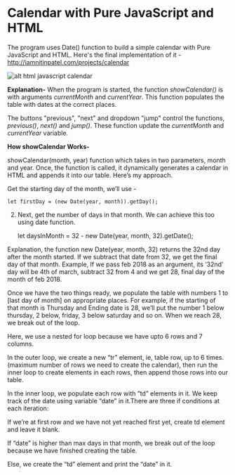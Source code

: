 # Calendar with Pure JavaScript and HTML

The program uses Date() function to build a simple calendar with Pure JavaScript and HTML. 
Here's the final implementation of it - http://iamnitinpatel.com/projects/calendar

![alt html javascript calendar](https://s8.gifyu.com/images/CalPreview-310820200235cc761354e63e.png)

**Explanation-** When the program is started, the function *showCalendar()* is with arguments *currentMonth* and *currentYear*. 
This function populates the table with dates at the correct places. 

The buttons "previous", "next" and dropdown "jump" control the functions, *previous()*, *next()* and *jump()*. 
These function update the *currentMonth* and *currentYear* variable. 

**How showCalendar Works-** 

showCalendar(month, year) function which takes in two parameters, month and year. Once, the function is called, it dynamically generates a calendar in HTML and appends it into our table. Here’s my approach.

Get the starting day of the month, we’ll use -

    let firstDay = (new Date(year, month)).getDay();
2. Next, get the number of days in that month. We can achieve this too using date function.


    let daysInMonth = 32 - new Date(year, month, 32).getDate();

Explanation, the function new Date(year, month, 32) returns the 32nd day after the month started. If we subtract that date from 32, we get the final day of that month. Example, If we pass feb 2018 as an argument, its ‘32nd’ day will be 4th of march, subtract 32 from 4 and we get 28, final day of the month of feb 2018.

Once we have the two things ready, we populate the table with numbers 1 to [last day of month] on appropriate places. For example, if the starting of that month is Thursday and Ending date is 28, we’ll put the number 1 below thursday, 2 below, friday, 3 below saturday and so on. When we reach 28, we break out of the loop.

Here, we use a nested for loop because we have upto 6 rows and 7 columns.

In the outer loop, we create a new “tr” element, ie, table row, up to 6 times. (maximum number of rows we need to create the calendar), then run the inner loop to create elements in each rows, then append those rows into our table.

In the inner loop, we populate each row with “td” elements in it. We keep track of the date using variable “date” in it.There are three if conditions at each iteration:

If we’re at first row and we have not yet reached first yet, create td element and leave it blank.

If “date” is higher than max days in that month, we break out of the loop because we have finished creating the table.

Else, we create the “td” element and print the “date” in it. 
